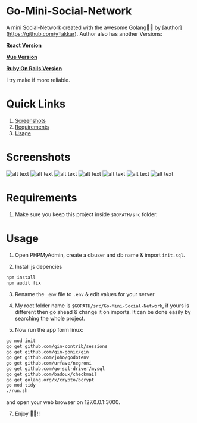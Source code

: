 # Go-Mini-Social-Network
A mini Social-Network created with the awesome Golang💖💖 by [author] (https://github.com/yTakkar).
Author also has another Versions:

**[React Version](https://github.com/yTakkar/React-Mini-Social-Network)**

**[Vue Version](https://github.com/yTakkar/Vue-Mini-Social-Network)**

**[Ruby On Rails Version](https://github.com/yTakkar/Rails-Mini-Social-Network)**

I try make if more reliable.

# Quick Links
1. [Screenshots](#screenshots)
2. [Requirements](#requirements)
3. [Usage](#usage)

# Screenshots
![alt text](https://raw.githubusercontent.com/yTakkar/Go-Mini-Social-Network/master/screenshots/Snap%202017-09-26%20at%2001.11.55.png)
![alt text](https://raw.githubusercontent.com/yTakkar/Go-Mini-Social-Network/master/screenshots/Snap%202017-09-26%20at%2001.12.18.png)
![alt text](https://raw.githubusercontent.com/yTakkar/Go-Mini-Social-Network/master/screenshots/Snap%202017-09-26%20at%2013.11.39.png)
![alt text](https://raw.githubusercontent.com/yTakkar/Go-Mini-Social-Network/master/screenshots/Snap%202017-09-26%20at%2001.13.22.png)
![alt text](https://raw.githubusercontent.com/yTakkar/Go-Mini-Social-Network/master/screenshots/Snap%202017-09-26%20at%2001.12.03.png)
![alt text](https://raw.githubusercontent.com/yTakkar/Go-Mini-Social-Network/master/screenshots/Snap%202017-09-26%20at%2001.13.07.png)
![alt text](https://raw.githubusercontent.com/yTakkar/Go-Mini-Social-Network/master/screenshots/Snap%202017-09-26%20at%2001.13.29.png)

# Requirements
1. Make sure you keep this project inside `$GOPATH/src` folder.

# Usage

1. Open PHPMyAdmin, create a dbuser and db name & import `init.sql`.

2. Install js depencies

```bash
npm install
npm audit fix
```

3. Rename the `_env` file to `.env` & edit values for your server

4. My root folder name is `$GOPATH/src/Go-Mini-Social-Network`, if yours is different then go ahead & change it on imports. It can be done easily by searching the whole project.

5. Now run the app form linux:

```bash
go mod init
go get github.com/gin-contrib/sessions
go get github.com/gin-gonic/gin
go get github.com/joho/godotenv
go get github.com/urfave/negroni
go get github.com/go-sql-driver/mysql
go get github.com/badoux/checkmail
go get golang.org/x/crypto/bcrypt
go mod tidy
./run.sh
```
and open your web browser on 127.0.0.1:3000.

7. Enjoy 💖💖!!
